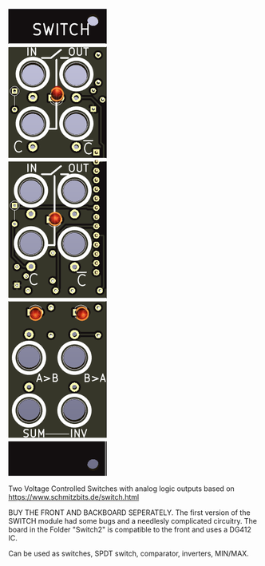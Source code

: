 ![Switch](https://raw.githubusercontent.com/Fihdi/Eurorack/main/Switch/Switch-Front.png)

Two Voltage Controlled Switches with analog logic outputs based on https://www.schmitzbits.de/switch.html

BUY THE FRONT AND BACKBOARD SEPERATELY. The first version of the SWITCH module had some bugs and a needlesly complicated circuitry. The board in the Folder "Switch2" is compatible to the front and uses a DG412 IC. 

Can be used as switches, SPDT switch, comparator, inverters, MIN/MAX.
